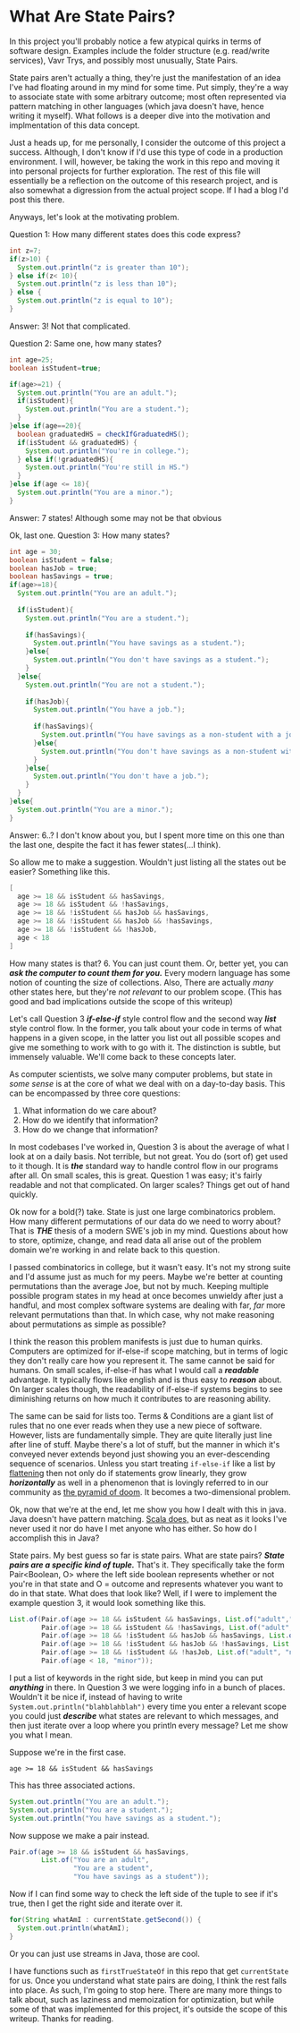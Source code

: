 # What Are State Pairs?

In this project you'll probably notice a few atypical quirks in terms of software design. Examples include the folder
structure (e.g. read/write services), Vavr Trys, and possibly most unusually, State Pairs.

State pairs aren't actually a thing, they're just the manifestation of an idea I've had floating around in my mind for some time. Put simply, they're a way to associate state with some arbitrary outcome; most often represented via pattern matching in other languages (which java doesn't have, hence writing it myself). What follows is a deeper dive into the motivation and implmentation of this data concept. 

Just a heads up, for me personally, I consider the outcome of this project a success. Although, I don't know if I'd use this type of code in a production environment. I will, however, be taking the work in this repo and moving it into personal projects for further exploration. The rest of this file will essentially be a reflection on the outcome of this research project, and is also somewhat a digression from the actual project scope. If I had a blog I'd post this there. 

Anyways, let's look at the motivating problem.

Question 1: How many different states does this code express?


```java
int z=7;
if(z>10) {
  System.out.println("z is greater than 10");
} else if(z< 10){
  System.out.println("z is less than 10");
} else {
  System.out.println("z is equal to 10");
}
```

Answer: 3! Not that complicated.

Question 2: Same one, how many states?

```java
int age=25;
boolean isStudent=true;

if(age>=21) {
  System.out.println("You are an adult.");
  if(isStudent){
    System.out.println("You are a student.");
  }
}else if(age==20){
  boolean graduatedHS = checkIfGraduatedHS();
  if(isStudent && graduatedHS) {
    System.out.println("You're in college.");
  } else if(!graduatedHS){
    System.out.println("You're still in HS.")		
  }
}else if(age <= 18){
  System.out.println("You are a minor.");
}
```

Answer: 7 states! Although some may not be that obvious

Ok, last one. Question 3: How many states?

```java
int age = 30;
boolean isStudent = false;
boolean hasJob = true;
boolean hasSavings = true;
if(age>=18){
  System.out.println("You are an adult.");
  
  if(isStudent){
    System.out.println("You are a student.");
  
    if(hasSavings){
      System.out.println("You have savings as a student.");
    }else{
      System.out.println("You don't have savings as a student.");
    }
  }else{
    System.out.println("You are not a student.");
  
    if(hasJob){ 
      System.out.println("You have a job.");
    
      if(hasSavings){
        System.out.println("You have savings as a non-student with a job.");
      }else{
        System.out.println("You don't have savings as a non-student with a job.");
      }
    }else{
      System.out.println("You don't have a job.");
    }
  }
}else{
  System.out.println("You are a minor.");
}
```

Answer: 6..? I don't know about you, but I spent more time on this one than the last one, despite the fact it has fewer states(...I think). 

So allow me to make a suggestion. Wouldn't just listing all the states out be easier?
Something like this. 

```java
[
  age >= 18 && isStudent && hasSavings,
  age >= 18 && isStudent && !hasSavings,
  age >= 18 && !isStudent && hasJob && hasSavings,
  age >= 18 && !isStudent && hasJob && !hasSavings,
  age >= 18 && !isStudent && !hasJob,
  age < 18
]
```

How many states is that? 6. You can just count them. Or, better yet, you can ***ask the computer to count them for you.*** Every modern language has some notion of counting the size of collections. Also, There are actually *many* other states here, but they're *not relevant* to our problem scope. (This has good and bad implications outside the scope of this writeup)

Let's call Question 3 ***if-else-if*** style control flow and the second way ***list*** style control flow. In the former, you talk about your code in terms of what happens in a given scope, in the latter you list out all possible scopes and give me something to work with to go with it. The distinction is subtle, but immensely valuable. We'll come back to these concepts later. 

As computer scientists, we solve many computer problems, but state in *some sense* is 
at the core of what we deal with on a day-to-day basis. This can be encompassed by three core questions: 
1) What information do we care about?
2) How do we identify that information?
3) How do we change that information? 

In most codebases I've worked in, Question 3 is about the average of what I look
at on a daily basis. Not terrible, but not great. You do (sort of) get used to it though. It is ***the*** standard way to handle control flow in our programs after all. On small scales, this is great. Question 1 was easy; it's fairly readable and not that complicated. On larger scales? Things get out of hand quickly. 

Ok now for a bold(?) take. State is just one large combinatorics problem. How many different permutations of our data do we need to worry about? That is ***THE*** thesis of a modern SWE's job in my mind. Questions about how to store, optimize, change, and read data all arise out of the problem domain we're working in and relate back to this question. 

I passed combinatorics in college, but it wasn't easy. It's not my strong suite and I'd assume just as much for my peers. Maybe we're better at counting permutations than the average Joe, but not by much. Keeping multiple possible program states in my head at once becomes unwieldy after just a handful, and most complex software systems are dealing with far, *far* more relevant permutations than that. In which case, why not make reasoning about permutations as simple as possible? 

I think the reason this problem manifests is just due to human quirks. Computers are optimized for if-else-if scope matching, but in terms of logic they don't really care how you represent it. The same cannot be said for humans. On small scales, if-else-if has what I would call a ***readable*** advantage. It typically flows like english and is thus easy to ***reason*** about. On larger scales though, the readability of if-else-if systems begins to see diminishing returns on how much it contributes to are reasoning ability. 

The same can be said for lists too. Terms & Conditions are a giant list of rules that no one ever reads when they use a new piece of software. However, lists are fundamentally simple. They are quite literally just line after line of stuff. Maybe there's a lot of stuff, but the manner in which it's conveyed never extends beyond just showing you an ever-descending sequence of scenarios. Unless you start treating `if-else-if` like a list by [flattening](https://www.refactoring.com/catalog/replaceNestedConditionalWithGuardClauses.html) then not only do if statements grow linearly, they grow ***horizontally*** as well in a phenomenon that is lovingly referred to in our community as [the pyramid of doom](https://en.wikipedia.org/wiki/Pyramid_of_doom_(programming)). It becomes a two-dimensional problem. 

Ok, now that we're at the end, let me show you how I dealt with this in java. Java doesn't have pattern matching. [Scala does,](https://docs.scala-lang.org/tour/pattern-matching.html) but as neat as it looks I've never used it nor do have I met anyone who has either. So how do I accomplish this in Java? 

State pairs. My best guess so far is state pairs. What are state pairs? ***State pairs are a specific kind of tuple.*** That's it. They specifically take the form 
Pair<Boolean, O> where the left side boolean represents whether or not you're in that state and O = outcome and represents whatever you want to do in that state. What does that look like? Well, if I were to implement the example question 3, it would look something like this. 

```java
List.of(Pair.of(age >= 18 && isStudent && hasSavings, List.of("adult","student", "savings")),
        Pair.of(age >= 18 && isStudent && !hasSavings, List.of("adult", "student", "no savings")),
        Pair.of(age >= 18 && !isStudent && hasJob && hasSavings, List.of("adult", "job", "savings")),
        Pair.of(age >= 18 && !isStudent && hasJob && !hasSavings, List.of("adult", "job", "no savings")),
        Pair.of(age >= 18 && !isStudent && !hasJob, List.of("adult", "no job")),
        Pair.of(age < 18, "minor"));
```

I put a list of keywords in the right side, but keep in mind you can put ***anything*** in there. In Question 3 we were logging info in a bunch of places. Wouldn't it be nice if, instead of having to write `System.out.println("blahblahblah")` every time you enter a relevant scope you could just ***describe*** what states are relevant to which messages, and then just iterate over a loop where you println every message? Let me show you what I mean. 

Suppose we're in the first case. 

`age >= 18 && isStudent && hasSavings`

This has three associated actions.

```java 
System.out.println("You are an adult.");
System.out.println("You are a student.");
System.out.println("You have savings as a student.");
```

Now suppose we make a pair instead. 

```java
Pair.of(age >= 18 && isStudent && hasSavings, 
        List.of("You are an adult",
                "You are a student",
                "You have savings as a student"));
``` 

Now if I can find some way to check the left side of the tuple to see if it's true, then I get the right side and iterate over it. 

```java 
for(String whatAmI : currentState.getSecond()) {
  System.out.println(whatAmI);
}
```
Or you can just use streams in Java, those are cool. 

I have functions such as `firstTrueStateOf` in this repo that get `currentState` for us. Once you understand what state pairs are doing, I think the rest falls into place. As such, I'm going to stop here. There are many more things to talk about, such as laziness and memoization for optimization, but while some of that was implemented for this project, it's outside the scope of this writeup. Thanks for reading. 
